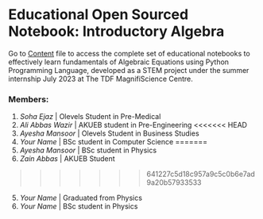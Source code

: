# Educational Open Sourced Notebook: Introductory Algebra

Go to <a href="https://github.com/fazalabbas90397/Introductory-Algebra/blob/main/Introductory%20Algebra.ipynb">Content</a> file to access the complete set of educational notebooks to effectively learn fundamentals of Algebraic Equations using Python Programming Language, developed as a STEM project under the summer internship July 2023 at The TDF MagnifiScience Centre.

### Members:
1. *Soha Ejaz* | Olevels Student in Pre-Medical
2. *Ali Abbas Wazir* | AKUEB student in Pre-Engineering
<<<<<<< HEAD
3. *Ayesha Mansoor* | Olevels Student in Business Studies
4. *Your Name* | BSc student in Computer Science
=======
3. *Ayesha Mansoor* | BSc student in Physics
4. *Zain Abbas* | AKUEB Student
>>>>>>> 641227c5d18c957a9c5c0b6e7ad9a20b57933533
5. *Your Name* | Graduated from Physics 
6. *Your Name* | BSc student in Physics
